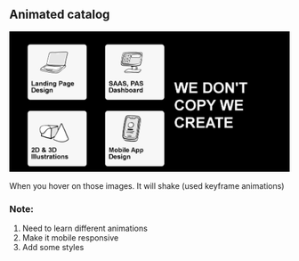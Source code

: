 ## Animated catalog

![final](assets/final.png)

When you hover on those images. It will shake (used keyframe animations)

### Note:

1. Need to learn different animations
2. Make it mobile responsive
3. Add some styles
